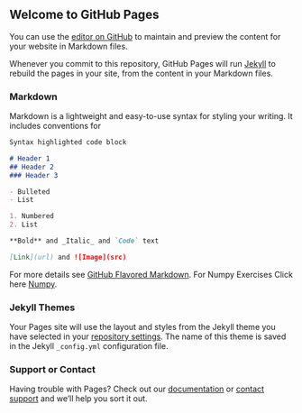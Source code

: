 ## Welcome to GitHub Pages

You can use the [editor on GitHub](https://github.com/fan-of-dark/fan-of-dark.github.io/edit/main/README.md) to maintain and preview the content for your website in Markdown files.

Whenever you commit to this repository, GitHub Pages will run [Jekyll](https://jekyllrb.com/) to rebuild the pages in your site, from the content in your Markdown files.

### Markdown

Markdown is a lightweight and easy-to-use syntax for styling your writing. It includes conventions for

```markdown
Syntax highlighted code block

# Header 1
## Header 2
### Header 3

- Bulleted
- List

1. Numbered
2. List

**Bold** and _Italic_ and `Code` text

[Link](url) and ![Image](src)
```

For more details see [GitHub Flavored Markdown](https://guides.github.com/features/mastering-markdown/).
For Numpy Exercises Click here [Numpy](https://github.com/fan-of-dark/fan-of-dark.github.io/blob/main/100_Numpy_exercises.ipynb).
### Jekyll Themes

Your Pages site will use the layout and styles from the Jekyll theme you have selected in your [repository settings](https://github.com/fan-of-dark/fan-of-dark.github.io/settings). The name of this theme is saved in the Jekyll `_config.yml` configuration file.

### Support or Contact

Having trouble with Pages? Check out our [documentation](https://docs.github.com/categories/github-pages-basics/) or [contact support](https://github.com/contact) and we’ll help you sort it out.
